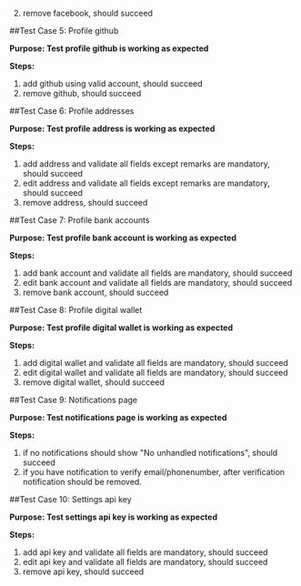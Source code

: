 2. remove facebook, should succeed


##Test Case 5: Profile github

**Purpose: Test profile github is working as expected**

**Steps:**

1. add github using valid account, should succeed
2. remove github, should succeed


##Test Case 6: Profile addresses

**Purpose: Test profile address is working as expected**

**Steps:**

1. add address and validate all fields except remarks are mandatory, should succeed
2. edit address and validate all fields except remarks are mandatory, should succeed
3. remove address, should succeed


##Test Case 7: Profile bank accounts

**Purpose: Test profile bank account is working as expected**

**Steps:**

1. add bank account and validate all fields are mandatory, should succeed
2. edit bank account and validate all fields are mandatory, should succeed
3. remove bank account, should succeed


##Test Case 8: Profile digital wallet

**Purpose: Test profile digital wallet is working as expected**

**Steps:**

1. add digital wallet and validate all fields are mandatory, should succeed
2. edit digital wallet and validate all fields are mandatory, should succeed
3. remove digital wallet, should succeed


##Test Case 9: Notifications page

**Purpose: Test notifications page is working as expected**

**Steps:**

1. if no notifications should show "No unhandled notifications", should succeed
2. if you have notification to verify email/phonenumber, after verification notification should be removed.


##Test Case 10: Settings api key

**Purpose: Test settings api key is working as expected**

**Steps:**

1. add api key and validate all fields are mandatory, should succeed
2. edit api key and validate all fields are mandatory, should succeed
3. remove api key, should succeed

